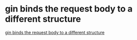 # gin binds the request body to a different structure
[gin binds the request body to a different structure](https://aiwithcloud.com/2022/09/15/gin_binds_the_request_body_to_a_different_structure/)